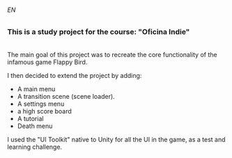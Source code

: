 <h6>EN</h6>
<h3>This is a study project for the course: "Oficina Indie"</h3>
<br>
The main goal of this project was to recreate the core functionality of the infamous game Flappy Bird.

I then decided to extend the project by adding:
- A main menu
- A transition scene (scene loader).
- A settings menu
- a high score board
- A tutorial
- Death menu

I used the "UI Toolkit" native to Unity for all the UI in the game, as a test and learning challenge.
